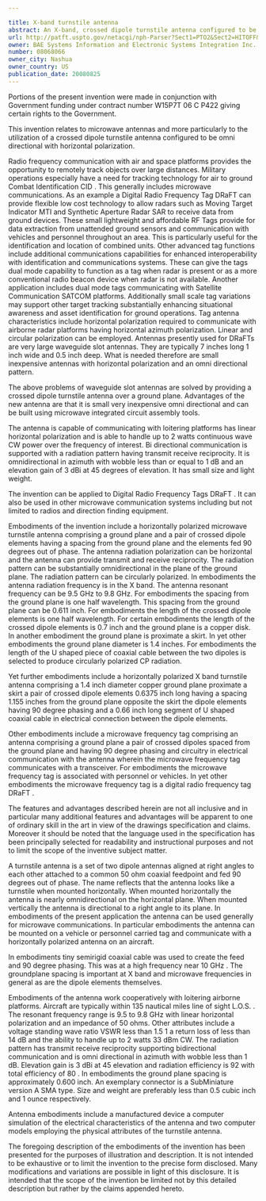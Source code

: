 ```yaml
---

title: X-band turnstile antenna
abstract: An X-band, crossed dipole turnstile antenna configured to be omni-directional with horizontal polarization is disclosed. It comprises a set of two dipole antennas aligned at right angles to each other attached to a common 50 ohm coaxial feedpoint and fed 90 degrees out-of-phase. The antenna pattern is nearly omnidirectional in the horizontal plane. The antenna can be used generally in microwave communications including Digital Radio Frequency Tags (DRaFTs) communicating with airborne and satellite platforms.
url: http://patft.uspto.gov/netacgi/nph-Parser?Sect1=PTO2&Sect2=HITOFF&p=1&u=%2Fnetahtml%2FPTO%2Fsearch-adv.htm&r=1&f=G&l=50&d=PALL&S1=08068066&OS=08068066&RS=08068066
owner: BAE Systems Information and Electronic Systems Integration Inc.
number: 08068066
owner_city: Nashua
owner_country: US
publication_date: 20080825
---
```

Portions of the present invention were made in conjunction with Government funding under contract number W15P7T 06 C P422 giving certain rights to the Government.

This invention relates to microwave antennas and more particularly to the utilization of a crossed dipole turnstile antenna configured to be omni directional with horizontal polarization.

Radio frequency communication with air and space platforms provides the opportunity to remotely track objects over large distances. Military operations especially have a need for tracking technology for air to ground Combat Identification CID . This generally includes microwave communications. As an example a Digital Radio Frequency Tag DRaFT can provide flexible low cost technology to allow radars such as Moving Target Indicator MTI and Synthetic Aperture Radar SAR to receive data from ground devices. These small lightweight and affordable RF Tags provide for data extraction from unattended ground sensors and communication with vehicles and personnel throughout an area. This is particularly useful for the identification and location of combined units. Other advanced tag functions include additional communications capabilities for enhanced interoperability with identification and communications systems. These can give the tags dual mode capability to function as a tag when radar is present or as a more conventional radio beacon device when radar is not available. Another application includes dual mode tags communicating with Satellite Communication SATCOM platforms. Additionally small scale tag variations may support other target tracking substantially enhancing situational awareness and asset identification for ground operations. Tag antenna characteristics include horizontal polarization required to communicate with airborne radar platforms having horizontal azimuth polarization. Linear and circular polarization can be employed. Antennas presently used for DRaFTs are very large waveguide slot antennas. They are typically 7 inches long 1 inch wide and 0.5 inch deep. What is needed therefore are small inexpensive antennas with horizontal polarization and an omni directional pattern.

The above problems of waveguide slot antennas are solved by providing a crossed dipole turnstile antenna over a ground plane. Advantages of the new antenna are that it is small very inexpensive omni directional and can be built using microwave integrated circuit assembly tools.

The antenna is capable of communicating with loitering platforms has linear horizontal polarization and is able to handle up to 2 watts continuous wave CW power over the frequency of interest. Bi directional communication is supported with a radiation pattern having transmit receive reciprocity. It is omnidirectional in azimuth with wobble less than or equal to 1 dB and an elevation gain of 3 dBi at 45 degrees of elevation. It has small size and light weight.

The invention can be applied to Digital Radio Frequency Tags DRaFT . It can also be used in other microwave communication systems including but not limited to radios and direction finding equipment.

Embodiments of the invention include a horizontally polarized microwave turnstile antenna comprising a ground plane and a pair of crossed dipole elements having a spacing from the ground plane and the elements fed 90 degrees out of phase. The antenna radiation polarization can be horizontal and the antenna can provide transmit and receive reciprocity. The radiation pattern can be substantially omnidirectional in the plane of the ground plane. The radiation pattern can be circularly polarized. In embodiments the antenna radiation frequency is in the X band. The antenna resonant frequency can be 9.5 GHz to 9.8 GHz. For embodiments the spacing from the ground plane is one half wavelength. This spacing from the ground plane can be 0.611 inch. For embodiments the length of the crossed dipole elements is one half wavelength. For certain embodiments the length of the crossed dipole elements is 0.7 inch and the ground plane is a copper disk. In another embodiment the ground plane is proximate a skirt. In yet other embodiments the ground plane diameter is 1.4 inches. For embodiments the length of the U shaped piece of coaxial cable between the two dipoles is selected to produce circularly polarized CP radiation.

Yet further embodiments include a horizontally polarized X band turnstile antenna comprising a 1.4 inch diameter copper ground plane proximate a skirt a pair of crossed dipole elements 0.6375 inch long having a spacing 1.155 inches from the ground plane opposite the skirt the dipole elements having 90 degree phasing and a 0.66 inch long segment of U shaped coaxial cable in electrical connection between the dipole elements.

Other embodiments include a microwave frequency tag comprising an antenna comprising a ground plane a pair of crossed dipoles spaced from the ground plane and having 90 degree phasing and circuitry in electrical communication with the antenna wherein the microwave frequency tag communicates with a transceiver. For embodiments the microwave frequency tag is associated with personnel or vehicles. In yet other embodiments the microwave frequency tag is a digital radio frequency tag DRaFT .

The features and advantages described herein are not all inclusive and in particular many additional features and advantages will be apparent to one of ordinary skill in the art in view of the drawings specification and claims. Moreover it should be noted that the language used in the specification has been principally selected for readability and instructional purposes and not to limit the scope of the inventive subject matter.

A turnstile antenna is a set of two dipole antennas aligned at right angles to each other attached to a common 50 ohm coaxial feedpoint and fed 90 degrees out of phase. The name reflects that the antenna looks like a turnstile when mounted horizontally. When mounted horizontally the antenna is nearly omnidirectional on the horizontal plane. When mounted vertically the antenna is directional to a right angle to its plane. In embodiments of the present application the antenna can be used generally for microwave communications. In particular embodiments the antenna can be mounted on a vehicle or personnel carried tag and communicate with a horizontally polarized antenna on an aircraft.

In embodiments tiny semirigid coaxial cable was used to create the feed and 90 degree phasing. This was at a high frequency near 10 GHz . The groundplane spacing is important at X band and microwave frequencies in general as are the dipole elements themselves.

Embodiments of the antenna work cooperatively with loitering airborne platforms. Aircraft are typically within 135 nautical miles line of sight L.O.S. . The resonant frequency range is 9.5 to 9.8 GHz with linear horizontal polarization and an impedance of 50 ohms. Other attributes include a voltage standing wave ratio VSWR less than 1.5 1 a return loss of less than 14 dB and the ability to handle up to 2 watts 33 dBm CW. The radiation pattern has transmit receive reciprocity supporting bidirectional communication and is omni directional in azimuth with wobble less than 1 dB. Elevation gain is 3 dBi at 45 elevation and radiation efficiency is 92 with total efficiency of 80 . In embodiments the ground plane spacing is approximately 0.600 inch. An exemplary connector is a SubMiniature version A SMA type. Size and weight are preferably less than 0.5 cubic inch and 1 ounce respectively.

Antenna embodiments include a manufactured device a computer simulation of the electrical characteristics of the antenna and two computer models employing the physical attributes of the turnstile antenna.

The foregoing description of the embodiments of the invention has been presented for the purposes of illustration and description. It is not intended to be exhaustive or to limit the invention to the precise form disclosed. Many modifications and variations are possible in light of this disclosure. It is intended that the scope of the invention be limited not by this detailed description but rather by the claims appended hereto.

